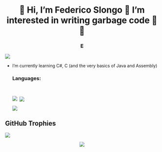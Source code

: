 <h1 align="center">👋 Hi, I’m Federico Slongo 💖 I’m interested in writing garbage code 💖 🌱 </h1>
<h3 align="center">E</h3>

<p align="left"> <img src="https://komarev.com/ghpvc/?username=FedericoSlongo&label=Profile%20views&color=0e75b6&style=flat"/> </p>

- I’m currently learning C#, C (and the very basics of Java and Assembly)

  <h3 align="left">Languages:</h3><br>
  <p><img align="left" src="https://github-readme-stats.vercel.app/api/top-langs?username=FedericoSlongo&show_icons=true&locale=en&layout=compact"/></p>

  <p>&nbsp;<img align="center" src="https://github-readme-stats.vercel.app/api?username=FedericoSlongo&show_icons=true&locale=en"/></p>

  <p><img align="center" src="https://github-readme-streak-stats.herokuapp.com/?user=FedericoSlongo&"/></p>

<!---<p><img align="center" src="https://raw.githubusercontent.com/FedericoSlongo/FedericoSlongo/output/github-contribution-grid-snake.svg" alt="snake" /></p>--->

## GitHub Trophies
![](https://github-profile-trophy.vercel.app/?username=federicoslongo&theme=discord&no-frame=false&no-bg=true&margin-w=4)
<p align = "center">
<img src = "./didnt-ask-ratio.gif">
  </p>
